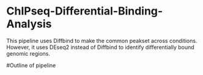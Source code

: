 # ChIPseq-Differential-Binding-Analysis

This pipeline uses Diffbind to make the common peakset across conditions. However, it uses DEseq2 instead of Diffbind to identify differentially bound genomic regions. 

#Outline of pipeline

